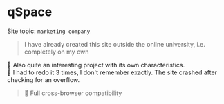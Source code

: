 # qSpace

Site topic: `marketing company`

> I have already created this site outside the online university, i.e. completely on my own

🔸 Also quite an interesting project with its own characteristics.   
🔹 I had to redo it 3 times, I don't remember exactly. The site crashed after checking for an overflow.

> 🔱 Full cross-browser compatibility
